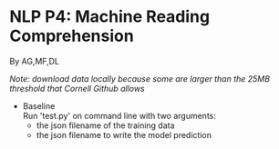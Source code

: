 # NLP P4: Machine Reading Comprehension

By AG,MF,DL

_Note: download data locally because some are larger than the 25MB threshold that Cornell Github allows_

- Baseline  
   Run 'test.py' on command line with two arguments:
   + the json filename of the training data
   + the json filename to write the model prediction
